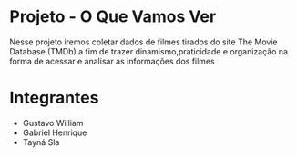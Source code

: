 # Projeto - O Que Vamos Ver
Nesse projeto iremos coletar dados de filmes tirados do site The Movie Database (TMDb) a fim de trazer dinamismo,praticidade e organização na forma de acessar e analisar as informações dos filmes 
# Integrantes
- Gustavo William
- Gabriel Henrique
- Tayná Sla
